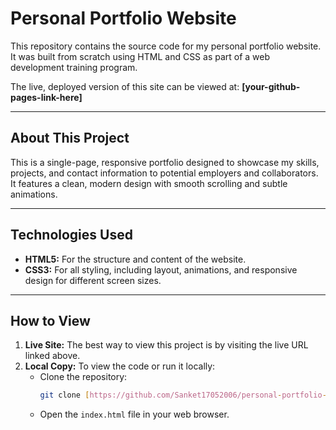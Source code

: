 # Personal Portfolio Website

This repository contains the source code for my personal portfolio website. It was built from scratch using HTML and CSS as part of a web development training program.

The live, deployed version of this site can be viewed at:
**[your-github-pages-link-here]**

---

## About This Project

This is a single-page, responsive portfolio designed to showcase my skills, projects, and contact information to potential employers and collaborators. It features a clean, modern design with smooth scrolling and subtle animations.

---

## Technologies Used

* **HTML5:** For the structure and content of the website.
* **CSS3:** For all styling, including layout, animations, and responsive design for different screen sizes.

---

## How to View

1.  **Live Site:** The best way to view this project is by visiting the live URL linked above.
2.  **Local Copy:** To view the code or run it locally:
    * Clone the repository:
        ```sh
        git clone [https://github.com/Sanket17052006/personal-portfolio-website.git](https://github.com/Sanket17052006/personal-portfolio-website.git)
        ```
    * Open the `index.html` file in your web browser.
